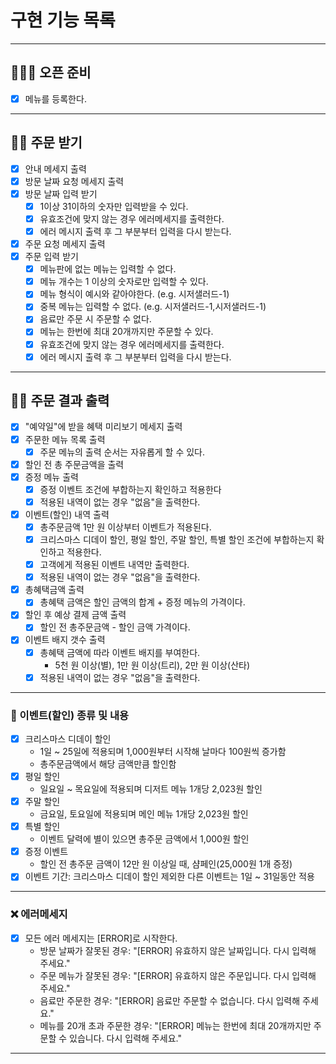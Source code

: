 # 구현 기능 목록

---
## 🧑🏻‍🍳 오픈 준비
- [X] 메뉴를 등록한다.
---
## 🙋🏻 주문 받기
- [X] 안내 메세지 출력
- [X] 방문 날짜 요청 메세지 출력
- [X] 방문 날짜 입력 받기
  - [x] 1이상 31이하의 숫자만 입력받을 수 있다.
  - [x] 유효조건에 맞지 않는 경우 에러메세지를 출력한다.
  - [x] 에러 메시지 출력 후 그 부분부터 입력을 다시 받는다.
- [X] 주문 요청 메세지 출력
- [X] 주문 입력 받기
  - [x] 메뉴판에 없는 메뉴는 입력할 수 없다.
  - [x] 메뉴 개수는 1 이상의 숫자로만 입력할 수 있다.
  - [x] 메뉴 형식이 예시와 같아야한다. (e.g. 시저샐러드-1)
  - [x] 중복 메뉴는 입력할 수 없다. (e.g. 시저샐러드-1,시저샐러드-1)
  - [x] 음료만 주문 시 주문할 수 없다.
  - [x] 메뉴는 한번에 최대 20개까지만 주문할 수 있다.
  - [x] 유효조건에 맞지 않는 경우 에러메세지를 출력한다.
  - [x] 에러 메시지 출력 후 그 부분부터 입력을 다시 받는다.
---
## 💁🏻 주문 결과 출력
- [X] "예약일"에 받을 혜택 미리보기 메세지 출력
- [X] 주문한 메뉴 목록 출력
  - [x] 주문 메뉴의 출력 순서는 자유롭게 할 수 있다.
- [X] 할인 전 총 주문금액을 출력
- [X] 증정 메뉴 출력
  - [x] 증정 이벤트 조건에 부합하는지 확인하고 적용한다
  - [x] 적용된 내역이 없는 경우 "없음"을 출력한다.
- [X] 이벤트(할인) 내역 출력
  - [x] 총주문금액 1만 원 이상부터 이벤트가 적용된다.
  - [x] 크리스마스 디데이 할인, 평일 할인, 주말 할인, 특별 할인 조건에 부합하는지 확인하고 적용한다.
  - [x] 고객에게 적용된 이벤트 내역만 출력한다.
  - [X] 적용된 내역이 없는 경우 "없음"을 출력한다.
- [X] 총혜택금액 출력
  - [x] 총혜택 금액은 할인 금액의 합계 + 증정 메뉴의 가격이다.
- [X] 할인 후 예상 결제 금액 출력
  - [x] 할인 전 총주문금액 - 할인 금액 가격이다.
- [X] 이벤트 배지 갯수 출력
  - [x] 총혜택 금액에 따라 이벤트 배지를 부여한다.
    -  5천 원 이상(별), 1만 원 이상(트리), 2만 원 이상(산타)
  - [x] 적용된 내역이 없는 경우 "없음"을 출력한다.
---
### 📄 이벤트(할인) 종류 및 내용
- [X] 크리스마스 디데이 할인
  - 1일 ~ 25일에 적용되며 1,000원부터 시작해 날마다 100원씩 증가함
  - 총주문금액에서 해당 금액만큼 할인함
- [X] 평일 할인
  - 일요일 ~ 목요일에 적용되며 디저트 메뉴 1개당 2,023원 할인
- [X] 주말 할인
  - 금요일, 토요일에 적용되며 메인 메뉴 1개당 2,023원 할인
- [X] 특별 할인
  - 이벤트 달력에 별이 있으면 총주문 금액에서 1,000원 할인
- [X] 증정 이벤트
  - 할인 전 총주문 금액이 12만 원 이상일 때, 샴페인(25,000원 1개 증정)
- [X] 이벤트 기간: 크리스마스 디데이 할인 제외한 다른 이벤트는 1일 ~ 31일동안 적용
---
### ❌ 에러메세지
- [X] 모든 에러 메세지는 [ERROR]로 시작한다.
  - 방문 날짜가 잘못된 경우: "[ERROR] 유효하지 않은 날짜입니다. 다시 입력해 주세요."
  - 주문 메뉴가 잘못된 경우: "[ERROR] 유효하지 않은 주문입니다. 다시 입력해 주세요."
  - 음료만 주문한 경우: "[ERROR] 음료만 주문할 수 없습니다. 다시 입력해 주세요."
  - 메뉴를 20개 초과 주문한 경우: "[ERROR] 메뉴는 한번에 최대 20개까지만 주문할 수 있습니다. 다시 입력해 주세요."
---